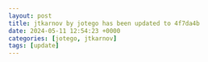 ```yaml
---
layout: post
title: jtkarnov by jotego has been updated to 4f7da4b
date: 2024-05-11 12:54:23 +0000
categories: [jotego, jtkarnov]
tags: [update]
---
```


